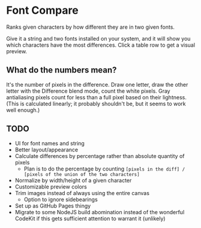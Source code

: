 # Font Compare

Ranks given characters by how different they are in two given fonts.

Give it a string and two fonts installed on your system, and it will show you which characters have the most differences. Click a table row to get a visual preview.

## What do the numbers mean?

It's the number of pixels in the difference. Draw one letter, draw the other letter with the Difference blend mode, count the white pixels. Gray antialiasing pixels count for less than a full pixel based on their lightness. (This is calculated linearly; it probably shouldn't be, but it seems to work well enough.)

## TODO

- UI for font names and string
- Better layout/appearance
- Calculate differences by percentage rather than absolute quantity of pixels
	- Plan is to do the percentage by counting `[pixels in the diff] / [pixels of the union of the two characters]`
- Normalize by width/height of a given character
- Customizable preview colors
- Trim images instead of always using the entire canvas
	- Option to ignore sidebearings
- Set up as GitHub Pages thingy
- Migrate to some NodeJS build abomination instead of the wonderful CodeKit if this gets sufficient attention to warrant it (unlikely)
